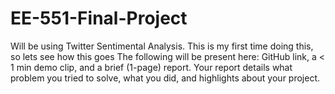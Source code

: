 # EE-551-Final-Project
Will be using Twitter Sentimental Analysis. 
This is my first time doing this, so lets see how this goes
The following will be present here: GitHub link, a < 1 min demo clip, and a brief (1-page) report. 
Your report details what problem you tried to solve, what you did, and highlights about your project. 
